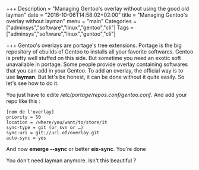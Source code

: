 +++
Description = "Managing Gentoo's overlay without using the good old layman"
date = "2016-10-06T14:58:02+02:00"
title = "Managing Gentoo's overlay without layman"
menu = "main"
Categories = ["adminsys","software","linux","gentoo","cli"]
Tags = ["adminsys","software","linux","gentoo","cli"]

+++
Gentoo's overlays are portage's tree extensions. Portage is the big repository of ebuilds of Gentoo to installs all your favorite softwares. Gentoo is pretty well stuffed on this side. But sometime you need an exotic soft unavailable in portage. Some people provide overlay containing softwares that you can add in your Gentoo. To add an overlay, the official way is to use **layman**. But let's be honest, it can be done without it quite easily. So let's see how to do it.

You just have to edite */etc/portage/repos.conf/gentoo.conf*. And add your repo like this :
```
[nom de l'overlay]
priority = 50
location = /where/you/want/to/store/it
sync-type = git (or svn or …)
sync-uri = git://url.of/overlay.git
auto-sync = yes
```
And now **emerge --sync** or better **eix-sync**. You're done

You don't need layman anymore. Isn't this beautiful ?

